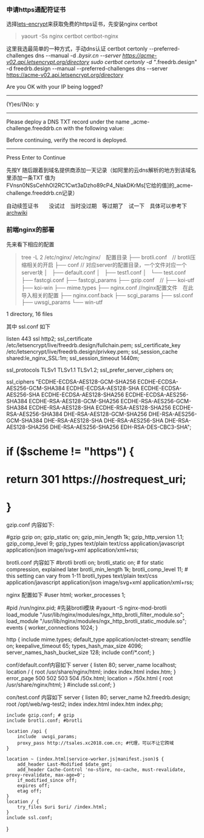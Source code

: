 ### 申请https通配符证书
选择[lets-encrypt](https://certbot.eff.org/lets-encrypt/arch-nginx)来获取免费的https证书，先安装nginx certbot
> yaourt -Ss nginx certbot certbot-nginx

这里我选最简单的一种方式，手动dns认证
certbot certonly --preferred-challenges dns --manual  -d *.bysir.cn --server https://acme-v02.api.letsencrypt.org/directory
sudo certbot certonly  -d "*.freedrb.design" -d freedrb.design --manual --preferred-challenges dns --server https://acme-v02.api.letsencrypt.org/directory


Are you OK with your IP being logged?
- - - - - - - - - - - - - - - - - - - - - - - - - - - - - - - - - - - - - - - -
(Y)es/(N)o: y

- - - - - - - - - - - - - - - - - - - - - - - - - - - - - - - - - - - - - - - -
Please deploy a DNS TXT record under the name
_acme-challenge.freeddrb.cn with the following value:



Before continuing, verify the record is deployed.
- - - - - - - - - - - - - - - - - - - - - - - - - - - - - - - - - - - - - - - -
Press Enter to Continue

先按Y 随后跟着到域名提供商添加一天记录（如阿里的云dns解析的地方到该域名里添加一条TXT 值为FVnsn0NSsCehhOl2RC1Cwt3aDzho89cP4_NlakDKrMs[它给的值]的_acme-challenge.freeddrb.cn记录）

自动续签证书　　没试过　当时没过期　等过期了　试一下　具体可以参考下[archwiki](https://wiki.archlinux.org/index.php/Certbot#Automatic_renewal)


### 前端nginx的部署
先来看下相应的配置
> tree -L 2 /etc/nginx/
/etc/nginx/　配置目录
├── brotli.conf　// brotli压缩相关的开启
├── conf  // 对应server的配置目录，一个文件对应一个server块
│   ├── default.conf
│   ├── test1.conf
│   └── test.conf
├── fastcgi.conf
├── fastcgi_params
├── gzip.conf　// 
├── koi-utf
├── koi-win
├── mime.types
├── nginx.conf //nginx配置文件　在此导入相关的配置
├── nginx.conf.back
├── scgi_params
├── ssl.conf
├── uwsgi_params
└── win-utf

1 directory, 16 files



其中 ssl.conf 如下

listen 443 ssl http2;
ssl_certificate /etc/letsencrypt/live/freedrb.design/fullchain.pem;
ssl_certificate_key /etc/letsencrypt/live/freedrb.design/privkey.pem;
ssl_session_cache shared:le_nginx_SSL:1m;
ssl_session_timeout 1440m;

ssl_protocols TLSv1 TLSv1.1 TLSv1.2;
ssl_prefer_server_ciphers on;

ssl_ciphers "ECDHE-ECDSA-AES128-GCM-SHA256 ECDHE-ECDSA-AES256-GCM-SHA384 ECDHE-ECDSA-AES128-SHA ECDHE-ECDSA-AES256-SHA ECDHE-ECDSA-AES128-SHA256 ECDHE-ECDSA-AES256-SHA384 ECDHE-RSA-AES128-GCM-SHA256 ECDHE-RSA-AES256-GCM-SHA384 ECDHE-RSA-AES128-SHA ECDHE-RSA-AES128-SHA256 ECDHE-RSA-AES256-SHA384 DHE-RSA-AES128-GCM-SHA256 DHE-RSA-AES256-GCM-SHA384 DHE-RSA-AES128-SHA DHE-RSA-AES256-SHA DHE-RSA-AES128-SHA256 DHE-RSA-AES256-SHA256 EDH-RSA-DES-CBC3-SHA";
# if ($scheme != "https") {
#    return 301 https://$host$request_uri;
# }


gzip.conf 内容如下:

#gzip
gzip on;
gzip_static on;
gzip_min_length 1k;
gzip_http_version 1.1;
gzip_comp_level 9;
gzip_types  text/plain text/css application/javascript application/json image/svg+xml application/xml+rss;


brotli.conf 内容如下
#brotli
brotli on;
brotli_static on;        # for static compression, explained later
brotli_min_length 1k;
brotli_comp_level 11;    # this setting can vary from 1-11
brotli_types text/plain text/css application/javascript application/json image/svg+xml application/xml+rss;


nginx 配置如下
#user html;
worker_processes  1;

#pid        /run/nginx.pid;
#先装brotli模块
#yaourt -S nginx-mod-brotli
load_module "/usr/lib/nginx/modules/ngx_http_brotli_filter_module.so";
load_module "/usr/lib/nginx/modules/ngx_http_brotli_static_module.so";
events {
    worker_connections  1024;
}

http {
    include       mime.types;
    default_type  application/octet-stream;
    sendfile        on;
    keepalive_timeout  65;
    types_hash_max_size 4096;
    server_names_hash_bucket_size 128;
    include conf/*.conf;
}

conf/default.conf内容如下
server {
    listen       80;
    server_name  localhost;
    location / {
        root   /usr/share/nginx/html;
        index  index.html index.htm;
    }
    error_page   500 502 503 504  /50x.html;
    location = /50x.html {
        root   /usr/share/nginx/html;
    }
    #include ssl.conf;
}


con/test.conf 内容如下
server {
    listen      80;
    server_name h2.freedrb.design;
    root /opt/web/wg-test2;
    index index.html index.htm index.php;

    include gzip.conf; # gzip
    include brotli.conf; #brotli

    location /api {
        include  uwsgi_params;
        proxy_pass http://tsales.xc2018.com.cn; #代理，可以不让它跨域
    }

    location ~ (index.html|service-worker.js|manifest.json)$ {
        add_header Last-Modified $date_gmt;
        add_header Cache-Control 'no-store, no-cache, must-revalidate, proxy-revalidate, max-age=0';
        if_modified_since off;
        expires off;
        etag off;
    }
    location / {
        try_files $uri $uri/ /index.html;
    }
    include ssl.conf;
}

